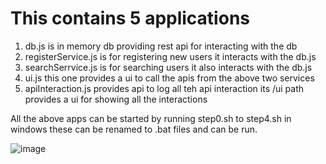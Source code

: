 # This contains 5 applications
1. db.js is in memory db providing rest api for interacting with the db
2. registerService.js is for registering new users it interacts with the db.js
3. searchSerrvice.js is for searching users it also interacts with the db.js
4. ui.js this one provides a ui to call the apis from the above two services
5. apiInteraction.js provides api to log all teh api interaction its /ui path provides a ui for showing all the interactions

All the above apps can be started by running step0.sh to step4.sh in windows these can be renamed to .bat files and can be run.

![image](https://github.com/devashish234073/cloud-experiments/assets/20777854/b6f003f6-9985-4d64-9141-755a149e1534)
